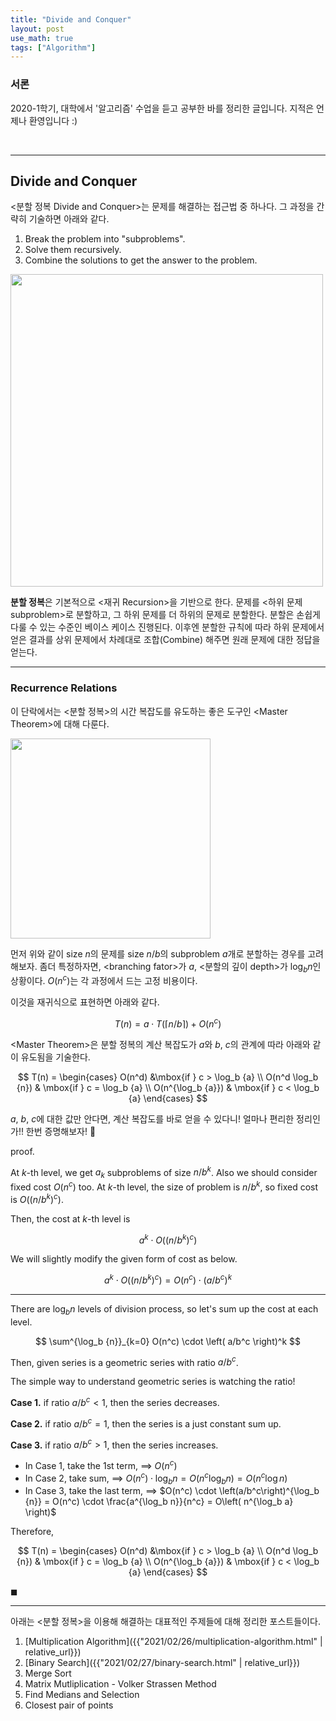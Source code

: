 ```yaml
---
title: "Divide and Conquer"
layout: post
use_math: true
tags: ["Algorithm"]
---
```


### 서론
2020-1학기, 대학에서 '알고리즘' 수업을 듣고 공부한 바를 정리한 글입니다. 지적은 언제나 환영입니다 :)

<br/>
<hr/>

## Divide and Conquer

\<분할 정복 Divide and Conquer\>는 문제를 해결하는 접근법 중 하나다. 그 과정을 간략히 기술하면 아래와 같다.

1. Break the problem into "subproblems".
2. Solve them recursively.
3. Combine the solutions to get the answer to the problem.

<div class="img-wrapper">
  <img src="{{ "/images/algorithm/divide-and-conquery-1.jpg" | relative_url }}" width="500px">
</div>

**분할 정복**은 기본적으로 \<재귀 Recursion\>을 기반으로 한다. 문제를 \<하위 문제 subproblem\>로 분할하고, 그 하위 문제를 더 하위의 문제로 분할한다. 분할은 손쉽게 다룰 수 있는 수준인 베이스 케이스 진행된다. 이후엔 분할한 규칙에 따라 하위 문제에서 얻은 결과를 상위 문제에서 차례대로 조합(Combine) 해주면 원래 문제에 대한 정답을 얻는다.


<hr/>

### Recurrence Relations

이 단락에서는 \<분할 정복\>의 시간 복잡도를 유도하는 좋은 도구인 \<Master Theorem\>에 대해 다룬다.

<div class="img-wrapper">
  <img src="{{ "/images/algorithm/divide-and-conquery-2.jpg" | relative_url }}" width="320px">
</div>

먼저 위와 같이 size $n$의 문제를 size $n/b$의 subproblem $a$개로 분할하는 경우를 고려해보자. 좀더 특정하자면, \<branching fator\>가 $a$, \<분할의 깊이 depth\>가 $\log_b {n}$인 상황이다. $O(n^c)$는 각 과정에서 드는 고정 비용이다.

이것을 재귀식으로 표현하면 아래와 같다.

$$
T(n) = a \cdot T(\lceil n/b \rceil) + O(n^c)
$$

\<Master Theorem\>은 분할 정복의 계산 복잡도가 $a$와 $b$, $c$의 관계에 따라 아래와 같이 유도됨을 기술한다.

$$
T(n) = \begin{cases} 
O(n^d) &\mbox{if } c > \log_b {a} \\
O(n^d \log_b {n}) & \mbox{if } c = \log_b {a} \\
O(n^{\log_b {a}}) & \mbox{if } c < \log_b {a}
\end{cases}
$$

$a$, $b$, $c$에 대한 값만 안다면, 계산 복잡도를 바로 얻을 수 있다니! 얼마나 편리한 정리인가!! 한번 증명해보자! 🤩

<span class="statement-title">proof.</span><br>

<div class="math-statement" markdown="1">

At $k$-th level, we get $a_k$ subproblems of size $n/b^k$. Also we should consider fixed cost $O(n^c)$ too. At $k$-th level, the size of problem is $n/b^k$, so fixed cost is $O\left(\left(n/b^k\right)^c\right)$.

Then, the cost at $k$-th level is 

$$
a^k \cdot O\left(\left(n/b^k\right)^c\right)
$$

We will slightly modify the given form of cost as below.

$$
a^k \cdot O\left(\left(n/b^k\right)^c\right) = O(n^c) \cdot \left( a/b^c \right)^k
$$

<hr/>

There are $\log_b {n}$ levels of division process, so let's sum up the cost at each level.

$$
\sum^{\log_b {n}}_{k=0} O(n^c) \cdot \left( a/b^c \right)^k
$$

Then, given series is a geometric series with ratio $a/b^c$.

The simple way to understand geometric series is watching the ratio!

**Case 1.** if ratio $a/b^c < 1$, then the series decreases.

**Case 2.** if ratio $a/b^c = 1$, then the series is a just constant sum up.

**Case 3.** if ratio $a/b^c > 1$, then the series increases.

- In Case 1, take the 1st term, $\implies$ $O(n^c)$
- In Case 2, take sum, $\implies$ $O(n^c) \cdot \log_b {n} = O(n^c \log_b {n}) = O(n^c \log n)$
- In Case 3, take the last term, $\implies$ $O(n^c) \cdot \left(a/b^c\right)^{\log_b {n}} = O(n^c) \cdot \frac{a^{\log_b n}}{n^c} = O\left( n^{\log_b a} \right)$

Therefore, 

$$
T(n) = \begin{cases} 
O(n^d) &\mbox{if } c > \log_b {a} \\
O(n^d \log_b {n}) & \mbox{if } c = \log_b {a} \\
O(n^{\log_b {a}}) & \mbox{if } c < \log_b {a}
\end{cases}
$$

$\blacksquare$

</div>

<hr/>

아래는 \<분할 정복\>을 이용해 해결하는 대표적인 주제들에 대해 정리한 포스트들이다.

1. [Multiplication Algorithm]({{"2021/02/26/multiplication-algorithm.html" | relative_url}})
2. [Binary Search]({{"2021/02/27/binary-search.html" | relative_url}})
3. Merge Sort
4. Matrix Mutliplication - Volker Strassen Method
5. Find Medians and Selection
6. Closest pair of points
